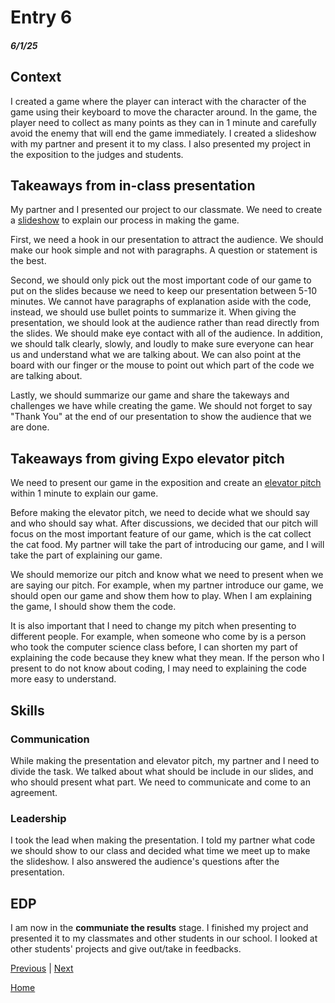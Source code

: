 # Entry 6
##### 6/1/25

## Context 
I created a game where the player can interact with the character of the game using their keyboard to move the character around. In the game, the player need to collect as many points as they can in 1 minute and carefully avoid the enemy that will end the game immediately. I created a slideshow with my partner and present it to my class. I also presented my project in the exposition to the judges and students. 

## Takeaways from in-class presentation
My partner and I presented our project to our classmate. We need to create a [slideshow](https://docs.google.com/presentation/d/1olx8nXpbPYpAoqYAZu7unVwbOQGKHad8MgL73iy6Uzg/edit?usp=sharing) to explain our process in making the game. 

First, we need a hook in our presentation to attract the audience. We should make our hook simple and not with paragraphs. A question or statement is the best. 

Second, we should only pick out the most important code of our game to put on the slides because we need to keep our presentation between 5-10 minutes. We cannot have paragraphs of explanation aside with the code, instead, we should use bullet points to summarize it. When giving the presentation, we should look at the audience rather than read directly from the slides. We should make eye contact with all of the audience. In addition, we should talk clearly, slowly, and loudly to make sure everyone can hear us and understand what we are talking about. We can also point at the board with our finger or the mouse to point out which part of the code we are talking about. 

Lastly, we should summarize our game and share the takeways and challenges we have while creating the game. We should not forget to say "Thank You" at the end of our presentation to show the audience that we are done. 

## Takeaways from giving Expo elevator pitch
We need to present our game in the exposition and create an [elevator pitch](https://docs.google.com/document/d/1exF717Far0E5xbauY579foVsBIblgttGaAHf2wxP_Nk/edit?usp=sharing) within 1 minute to explain our game. 

Before making the elevator pitch, we need to decide what we should say and who should say what. After discussions, we decided that our pitch will focus on the most important feature of our game, which is the cat collect the cat food. My partner will take the part of introducing our game, and I will take the part of explaining our game. 

We should memorize our pitch and know what we need to present when we are saying our pitch. For example, when my partner introduce our game, we should open our game and show them how to play. When I am explaining the game, I should show them the code. 

It is also important that I need to change my pitch when presenting to different people. For example, when someone who come by is a person who took the computer science class before, I can shorten my part of explaining the code because they knew what they mean. If the person who I present to do not know about coding, I may need to explaining the code more easy to understand. 

## Skills 
### Communication 
While making the presentation and elevator pitch, my partner and I need to divide the task. We talked about what should be include in our slides, and who should present what part. We need to communicate and come to an agreement. 

### Leadership
I took the lead when making the presentation. I told my partner what code we should show to our class and decided what time we meet up to make the slideshow. I also answered the audience's questions after the presentation. 

## EDP
I am now in the **communiate the results** stage. I finished my project and presented it to my classmates and other students in our school. I looked at other students' projects and give out/take in feedbacks. 


[Previous](entry05.md) | [Next](entry07.md)

[Home](../README.md)